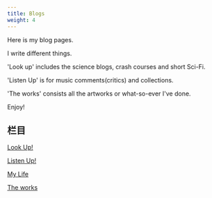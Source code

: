 ```yaml
---
title: Blogs
weight: 4
---
```


Here is my blog pages.


I write different things.

'Look up' includes the science blogs, crash courses and short Sci-Fi.

'Listen Up' is for music comments(critics) and collections.

'The works' consists all the artworks or what-so-ever I've done.

Enjoy!

## 栏目

[Look Up!](Science/Readme.md)

[Listen Up!](Music/Readme.md)

[My Life](Life/Readme.md)

[The works](Works/Readme.md)
